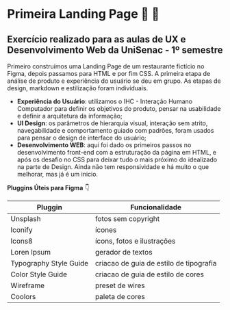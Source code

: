 # Primeira Landing Page :fox_face: :orange_heart:

## Exercício realizado para as aulas de UX e Desenvolvimento Web da UniSenac - 1º semestre

Primeiro construímos uma Landing Page de um restaurante fictício no Figma, depois passamos para HTML e por fim CSS.
A primeira etapa de análise de produto e experiência do usuário se deu em grupo. As etapas de design, markdown e estilização foram individuais.

+ **Experiência do Usuário**: utilizamos o IHC - Interação Humano Computador para definir os objetivos do produto, pensar na usabilidade e definir a arquitetura da informação;
+ **UI Design**: os parâmetros de hierarquia visual, interação sem atrito, navegabilidade e comportamento guiado com padrões, foram usados para pensar o design de interface do usuário;
+ **Desenvolvimento WEB**: aqui foi dado os primeiros passos no desenvolvimento front-end com a estruturação da página em HTML, e após os desafio no CSS para deixar tudo o mais próximo do idealizado na parte de Design. Ainda não tem responsividade e há muito o que melhorar, mas já é um inicio.


**Pluggins Úteis para Figma** :point_down:

| Pluggin  | Funcionalidade |
| --- | --- |
| Unsplash | fotos sem copyright |
| Iconify | ícones |
| Icons8 | ícons, fotos e ilustrações |
| Loren Ipsum | gerador de textos |
| Typography Style Guide | criacao de guia de estilo de tipografia |
| Color Style Guide | criacao de guia de estilo de cores |
| Wireframe | preset de wires |
| Coolors | paleta de cores |

